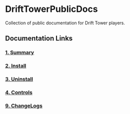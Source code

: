 # DriftTowerPublicDocs
Collection of public documentation for Drift Tower players.

## Documentation Links
### [1. Summary](./1.Summary/summary.md)
### [2. Install](./2.Install/install.md)
### [3. Uninstall](./3.Uninstall/uninstall.md)
### [4. Controls](./4.Controls/controls.md)
### [9. ChangeLogs](./9.ChangeLogs/changeLogs.md)